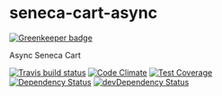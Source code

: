 # seneca-cart-async

[![Greenkeeper badge](https://badges.greenkeeper.io/kristianmandrup/seneca-cart-async.svg)](https://greenkeeper.io/)

Async Seneca Cart  

[![Travis build status](http://img.shields.io/travis/kristianmandrup/seneca-cart-async.svg?style=flat)](https://travis-ci.org/kristianmandrup/seneca-cart-async)
[![Code Climate](https://codeclimate.com/github/kristianmandrup/seneca-cart-async/badges/gpa.svg)](https://codeclimate.com/github/kristianmandrup/seneca-cart-async)
[![Test Coverage](https://codeclimate.com/github/kristianmandrup/seneca-cart-async/badges/coverage.svg)](https://codeclimate.com/github/kristianmandrup/seneca-cart-async)
[![Dependency Status](https://david-dm.org/kristianmandrup/seneca-cart-async.svg)](https://david-dm.org/kristianmandrup/seneca-cart-async)
[![devDependency Status](https://david-dm.org/kristianmandrup/seneca-cart-async/dev-status.svg)](https://david-dm.org/kristianmandrup/seneca-cart-async#info=devDependencies)